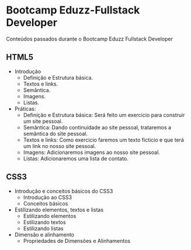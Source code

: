 # Bootcamp Eduzz-Fullstack Developer

Conteúdos passados durante o Bootcamp Eduzz Fullstack Developer

## HTML5

- Introdução
  - Definição e Estrutura básica.
  - Textos e links.
  - Semântica.
  - Imagens.
  - Listas.
- Práticas:
  - Definição e Estrutura básica: Será feito um exercicio para construir um site pessoal.
  - Semântica: Dando continuidade ao site pessoal, trataremos a semântica do site pessoal.
  - Textos e links: Como exercicio faremos um texto ficticio e que terá um link no nosso site pessoal.
  - Imagens: Adicionaremos imagens ao nosso site pessoal.
  - Listas: Adicionaremos uma lista de contato.

## CSS3
  - Introdução e conceitos básicos do CSS3
    - Introdução ao CSS3
    - Conceitos básicos
  - Estilizando elementos, textos e listas
    - Estilizando elementos
    - Estilizando textos
    - Estilizando listas
  - Dimensão e alinhamento
    - Propriedades de Dimensões e Alinhamentos
